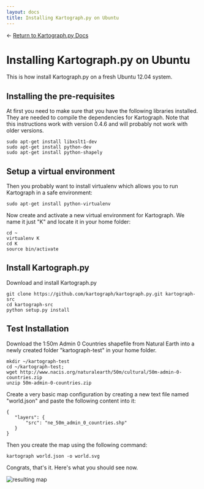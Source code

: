 ```yaml
---
layout: docs
title: Installing Kartograph.py on Ubuntu
---
```


← [Return to Kartograph.py Docs](/docs/kartograph.py/)

# Installing Kartograph.py on Ubuntu

This is how install Kartograph.py on a fresh Ubuntu 12.04 system.

## Installing the pre-requisites

At first you need to make sure that you have the following libraries installed. They are needed to compile the dependencies for Kartograph. Note that this instructions work with version 0.4.6 and will probably not work with older versions.


    sudo apt-get install libxslt1-dev
    sudo apt-get install python-dev
    sudo apt-get install python-shapely


## Setup a virtual environment

Then you probably want to install virtualenv which allows you to run Kartograph in a safe environment:

    sudo apt-get install python-virtualenv

Now create and activate a new virtual environment for Kartograph. We name it just "K" and locate it in your home folder:


    cd ~
    virtualenv K
    cd K
    source bin/activate


## Install Kartograph.py

Download and install Kartograph.py


    git clone https://github.com/kartograph/kartograph.py.git kartograph-src
    cd kartograph-src
    python setup.py install

## Test Installation

Download the 1:50m Admin 0 Countries shapefile from Natural Earth into a newly created folder "kartograph-test" in your home folder.

    mkdir ~/kartograph-test
    cd ~/kartograph-test;
    wget http://www.nacis.org/naturalearth/50m/cultural/50m-admin-0-countries.zip
    unzip 50m-admin-0-countries.zip


Create a very basic map configuration by creating a new text file named "world.json" and paste the following content into it:

    {
       "layers": {
           "src": "ne_50m_admin_0_countries.shp" 
       }
    }


Then you create the map using the following command:


    kartograph world.json -o world.svg


Congrats, that's it. Here's what you should see now.

![resulting map](http://new.tinygrab.com/f3aa221ede0ee6a8f06d0423a6e763d2526c9466a6.png)